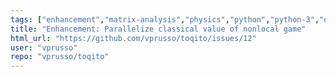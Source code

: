 ```yaml
---
tags: ["enhancement","matrix-analysis","physics","python","python-3","quantum","quantum-computing","quantum-information","unitaryhack"]
title: "Enhancement: Parallelize classical value of nonlocal game"
html_url: "https://github.com/vprusso/toqito/issues/12"
user: "vprusso"
repo: "vprusso/toqito"
---
```


